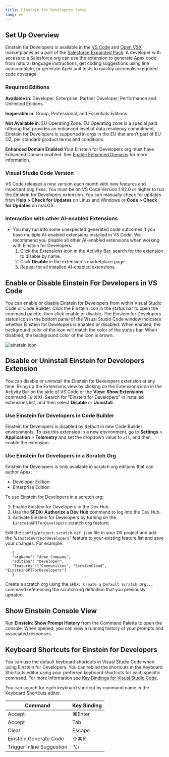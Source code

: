 ```yaml
---
title: Einstein for Developers Setup
lang: en
---
```


## Set Up Overview

Einstein for Developers is available in the [VS Code](https://marketplace.visualstudio.com/vscode) and [Open VSX](https://open-vsx.org/) marketplaces as a part of the [Salesforce Expanded Pack](https://marketplace.visualstudio.com/items?itemName=salesforce.salesforcedx-vscode-expanded). A developer with access to a Salesforce org can use the extension to generate Apex code from natural language instructions, get coding suggestions using line autocomplete, or generate Apex unit tests to quickly accomplish required code coverage.


### Required Editions

**Available in**: Developer, Enterprise, Partner Developer, Performance and Unlimited Editions.

**Inoperable in**: Group, Professional, and Essentials Editions.

**Not Available in**: EU Operating Zone. EU Operating zone is a special paid offering that provides an enhanced level of data residency commitment. Einstein for Developers is supported in orgs in the EU that aren’t part of EU OZ, per standard product terms and conditions.


**Enhanced Domain Enabled**
Your Einstein for Developers org must have Enhanced Domain enabled. See [Enable Enhanced Domains](https://help.salesforce.com/s/articleView?id=sf.domain_name_enhanced_enable.htm&type=5) for more information.

### Visual Studio Code Version

VS Code releases a new version each month with new features and important bug fixes. You must be on VS Code Version 1.82.0 or higher to run the Einstein for Developers extension. You can manually check for updates from **Help** **> Check for Updates** on Linux and Windows or **Code > Check for Updates** on macOS.

### Interaction with other AI-enabled Extensions

- You may run into some unexpected generated code outcomes if you have multiple AI-enabled extensions installed in VS Code. We recommend you disable all other AI-enabled extensions when working with Einstein for Developers:
  1. Click the Extensions icon in the Activity Bar, search for the extension to disable by name.
  2. Click **Disable** in the extension's marketplace page.
  3. Repeat for all installed AI-enabled extensions.


## Enable or Disable Einstein For Developers in VS Code

You can enable or disable Einstein for Developers from within Visual Studio Code or Code Builder. Click the Einstein icon in the status bar to open the command palette, then click enable or disable.
The Einstein for Developers status icon in the bottom panel of the Visual Studio Code window indicates whether Einstein for Developers is enabled or disabled. When enabled, the background color of the icon will match the color of the status bar. When disabled, the background color of the icon is brown.

![einstein icon](./images/einstein-icon.png)

## Disable or Uninstall Einstein for Developers Extension

You can disable or uninstall the Einstein for Developers extension at any time. Bring up the Extensions view by clicking on the Extensions icon in the Activity Bar on the side of VS Code or the **View: Show Extensions** command (⇧⌘X). Search for "Einstein for Developers" in installed extensions list, and then select **Disable** or **Uninstall**.

### Use Einstein for Developers in Code Builder

Einstein for Developers is disabled by default in new Code Builder environments. To use this extension in a new environment, go to **Settings** > **Application** > **Telemetry** and set the dropdown value to `all`, and then enable the extension. 

### Use Einstein for Developers in a Scratch Org

Einstein for Developers is only available in scratch org editions that can author Apex:

- Developer Edition
- Enterprise Edition

To use Einstein for Developers in a scratch org:

1. Enable Einstein for Developers in the Dev Hub.
2. Use the **SFDX: Authorize a Dev Hub** command to log into the Dev Hub.
3. Activate Einstein for Developers by turning on the `EinsteinGPTForDevelopers` scratch org feature:

Edit the `config/project-scratch-def.json` file in your DX project and add the “`EinsteinGPTForDevelopers`” feature to your existing feature list and save your changes. For example:

```
   {
   "orgName": "Acme Company",
   "edition": "Developer",
   "features":["Communities", "ServiceCloud", "EinsteinGPTForDevelopers"]
   }
```

Create a scratch org using the `SFDX: Create a Default Scratch Org...` command referencing the scratch org definition that you previously updated.

## Show Einstein Console View

Run **Einstein: Show Prompt History** from the Command Palette to open the console. When opened, you can view a running history of your prompts and associated responses.

## Keyboard Shortcuts for Einstein for Developers

You can use the default keyboard shortcuts in Visual Studio Code when using Einstein for Developers. You can rebind the shortcuts in the Keyboard Shortcuts editor using your preferred keyboard shortcuts for each specific command. For more information see [Key Bindings for Visual Studio Code](https://code.visualstudio.com/docs/getstarted/keybindings).

You can search for each keyboard shortcut by command name in the Keyboard Shortcuts editor.

| Command                   | Key Binding |
| ------------------------- | ----------- |
| Accept                    | ⌘Enter      |
| Accept                    | Tab         |
| Clear                     | Escape      |
| Einstein:Generate Code    | ⇧⌘R         |
| Trigger Inline Suggestion | ⌥\          |
